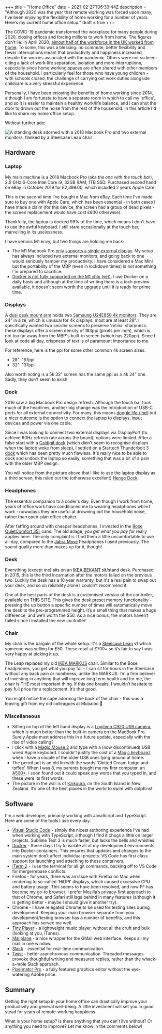 +++
title = "Home Office"
date = 2021-02-27T06:30:44Z
description = "Although 2020 was the year that remote working was forced upon many, I've been enjoying the flexibility of home working for a number of years. Here's my current home office setup."
draft = true
+++

The COVID-19 pandemic transformed the workplace for many people during 2020, closing offices and forcing millions to work from home. The figures don't lie: in April 2020, [almost half of the workforce in the UK worked from home](https://www.ons.gov.uk/employmentandlabourmarket/peopleinwork/employmentandemployeetypes/bulletins/coronavirusandhomeworkingintheuk/april2020). To some, this was a blessing: no commute, better flexibility and fewer interruptions meant that productivity and happiness increased, despite the worries associated with the pandemic. Others were not so keen: citing a lack of work-life separation, isolation and more interruptions, especially since home working spaces are often shared with other members of the household. I particularly feel for those who have young children - with schools closed, the challenge of carrying out work duties alongside childcare is a very stressful experience.

Personally, I have been enjoying the benefits of home working since 2014, although I am fortunate to have a separate room in which to call my 'office', and so it is easier to maintain a healthy work/life balance, and I can shut the door to drown out the noise from the rest of the household. In this article I'd like to share my home office setup.

Without further ado:

<img src="/img/2021-02-27-home-office/home-office-full.jpeg" alt="A standing desk adorned with a 2018 Macbook Pro and two external monitors, flanked by a Steelcase Leap chair" />

## Hardware

### Laptop

My main machine is a 2018 Macbook Pro (aka _the one with the touch bar_), 2.9 GHz 6-Core Intel Core i9, 32GB RAM, 1TB SSD. Purchased second hand on eBay in October 2019 for £2,399.00, which included 2 years Apple Care.

This is the second time I've bought a Mac from eBay. Each time I've made sure to buy one with Apple Care, which has been essential - in both cases I have made a claim (for this device, the screen had a group of dead pixels - the screen replacement would have cost £600 otherwise).

Thankfully, the laptop is docked 99% of the time, which means I don't have to use the awful keyboard. I still stare occasionally at the touch bar, marvelling in its uselessness.

I have serious M1 envy, but two things are holding me back:

- The M1 Macbook Pro [only supports a single external display](https://support.apple.com/kb/SP824). My setup has always included two external monitors, and going back to one would seriously hamper my productivity. I have considered a Mac Mini but the portability of the MBP (even in lockdown times) is not something I'm prepared to sacrifice.
- [Docker is not fully supported on the M1 chip (yet)](https://docs.docker.com/docker-for-mac/apple-m1/). I use Docker on a daily basis and although at the time of writing there is a tech preview available, it doesn't seem worth the upgrade until it is ready for prime time.

### Displays

A [dual desk mount arm](https://www.amazon.co.uk/dp/B01N4L6MLM) holds two [Samsung U24E850 4k monitors](https://www.amazon.co.uk/dp/B00WUACVIC). They are 24" in size, which is unusual for 4k displays: most are at least 28". I specifically wanted two smaller screens to preserve 'retina' sharpness: these displays offer a screen density of 183ppi (pixels per inch), which is not too far away from the MBP's built-in screen (which has 220ppi). Since I look at code all day, crispness of text is of paramount importance to me.

For reference, here is the ppi for some other common 4k screen sizes:

- 28": 157ppi
- 32": 137ppi

Also worth noting is a 5k 32" screen has the same ppi as a 4k 24" one. Sadly, they don't seem to exist!

### Dock

2016 saw a big Macbook Pro design refresh. Although the touch bar took much of the headlines, another big change was the introduction of USB-C ports for all external connectivity. For many, this means [dongle life / hell](https://mashable.com/2016/10/28/macbook-pro-dongle-hell) but a nicer outcome is the option to connect the laptop to displays, input devices and power via one cable.

Since I was looking to connect two external displays via DisplayPort (to achieve 60Hz refresh rate across the board), options were limited. After a false start with a [Caldigit dock](https://www.amazon.co.uk/dp/B07VJMKYDF) (which didn't seem to recognise displays when the laptop woke from sleep), I settled on a [Startech Thunderbolt 3 dock](https://www.startech.com/en-gb/cards-adapters/tb3dk2dhvue) which has been pretty much flawless. It's really nice to be able to dock and undock the laptop so easily, something that was a bit of a pain with the older MBP design.

You will notice from the picture above that I like to use the laptop display as a third screen, this ruled out the (otherwise excellent) [Henge Dock](https://www.brydge.com/products/macbook-vertical-dock).

### Headphones

The essential companion to a coder's day. Even though I work from home, years of office work have conditioned me to wearing headphones while I work - nowadays they are useful at drowning out the household noise, rather than open-plan office chatter.

After faffing around with cheaper headphones, I invested in the [Bose QuietComfort 35ii](https://www.amazon.co.uk/dp/B0756CYWWD) cans. The old adage, _you get what you pay for_ really applies here. The only complaint is I find them a little uncomfortable to use all day, compared to the [Jabra Move](https://www.amazon.co.uk/dp/B00NHSFWG4) headphones I used previously. The sound quality more than makes up for it, though!

### Desk

Everything (except me) sits on an [IKEA BEKANT](https://www.ikea.com/gb/en/p/bekant-desk-sit-stand-white-stained-oak-veneer-white-s39282249/) sit/stand desk. Purchased in 2015, this is the third incarnation after the motors failed on the previous two. Luckily the desk has a 10 year warranty, but it's a real pain to swap out your desk, and so on reliability alone I couldn’t recommend it.

One of the best parts of the desk is a customised version of the controller, available on THIS SITE. This gives the desk preset memory functionality - pressing the up button a specific number of times will automatically move the desk to the pre-programmed height. It’s a small thing that makes a huge difference, and we’ll worth the $50. As a nice bonus, the motors haven’t failed since I installed the new controller!

### Chair

My chair is the bargain of the whole setup. It's a [Steelcase Leap](https://www.steelcase.com/products/office-chairs/leap/) v1 which someone was selling for £50. These retail at £700+ so it’s fair to say I was very happy at picking it up.

The Leap replaced my old [IKEA MARKUS](https://www.ikea.com/gb/en/p/markus-office-chair-glose-black-20103101/) chair. Similar to the Bose headphones, you get what you pay for - I can sit for hours in the Steelcase without any back pain or numbness, unlike the MARKUS. I’m a firm believer of investing in anything that will improve long term health and for me, the chair is THE most important thing. If this one breaks, I wouldn’t hesitate to pay full price for a replacement, it’s that good.

You might notice the cape adorning the back of the chair - this was a leaving gift from my old colleagues at Mubaloo 🙂

### Miscellaneous

- Sitting on top of the left hand display is a [Logitech C920 USB camera](https://www.amazon.co.uk/dp/B006A2Q81M), which is much better than the built-in camera on the MacBook Pro. Surely Apple must address this in a future update, especially with the rise of video calling?
- I click with a [Magic Mouse 2](https://www.apple.com/uk/shop/product/MLA02Z/A/magic-mouse-2-silver) and type with a (now discontinued) USB wired Apple keyboard. I couldn't justify the cost of a [Magic keyboard](https://www.apple.com/uk/shop/product/MQ052B/A/magic-keyboard-with-numeric-keypad-british-english-silver), when I have a couple of the older USB ones lying around at home.
- The pencil pot is an old tin with the words ‘Clotted Cream fudge and toffee’. When I was 8, my parents bought me my first computer, an [A500+](https://en.wikipedia.org/wiki/Amiga_500_Plus). I soon found out it could speak any words that you typed in, and these were its first words.
- The picture in the wall is of [Kaikoura](https://www.kaikoura.co.nz/), on the South Island in New Zealand. It’s one of the best places in the world to swim with dolphins!

## Software

I'm a web developer, primarily working with JavaScript and TypeScript. Here are some of the tools I use every day.

- [Visual Studio Code](https://code.visualstudio.com/) - simply the nicest authoring experience I’ve had when working with TypeScript, although I find it chugs a little on larger projects. Sublime Text 3 is much faster, but lacks the bells and whistles.
- [Docker](https://www.docker.com/) - these days I try to isolate all of my development environments into Docker containers. This ensures that updates and changes to the main system don’t affect individual projects. VS Code has first class support for launching and attaching to these containers.
- [iTerm 2](https://iterm2.com/) - I use the terminal for all git commands, backing off to VS Code for merge/rebase conflicts.
- Firefox - for years, there was an issue with Firefox on Mac when rendering to so-called 'HiDPI' displays, which caused excessive CPU and battery usage. This seems to have been resolved, and now FF has become my go-to browser. I prefer Mozilla’s privacy-first approach to that of Chrome, and Safari still lags behind in many features (although it is getting better - maybe I should give it another try).
- Chrome - I have relegated Chrome to be used for testing sites during development. Keeping your main browser separate from your development/testing browser has a number of benefits, and this approach has served me well.
- [Tiny Player](https://www.catnapgames.com/tiny-player-for-mac/) - a lightweight music player, without all the cruft and bulk (looking at you, iTunes).
- [Mailplane](https://mailplaneapp.com/) - a nice wrapper for the GMail web interface. Keeps all my mail in one window.
- [Slack](https://slack.com/) - essential for real-time communication.
- [Twist](https://twist.com) - better asynchronous communication. Threaded messages provoke thoughtful writing and measured replies, rather than the whack-a-mole Slack approach.
- [Pixelmator Pro](https://www.pixelmator.com/pro/) - a fully featured graphics editor without the eye-watering Adobe price.

## Summary

Getting the right setup in your home office can drastically improve your productivity and general well-being. A little investment will set you in good stead for years of remote-working happiness.

What is your home setup? Is there anything that you can't live without? Or anything you need to improve? Let me know in the comments below!
